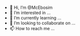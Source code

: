 - 👋 Hi, I’m @McEbosim
- 👀 I’m interested in ...
- 🌱 I’m currently learning ...
- 💞️ I’m looking to collaborate on ...
- 📫 How to reach me ...

<!---
McEbosim/McEbosim is a ✨ special ✨ repository because its `README.md` (this file) appears on your GitHub profile.
You can click the Preview link to take a look at your changes.
--->
